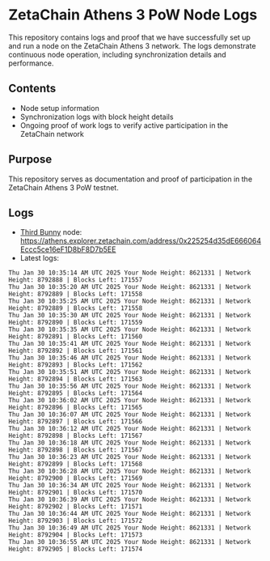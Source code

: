 # ZetaChain Athens 3 PoW Node Logs
This repository contains logs and proof that we have successfully set up and run a node on the ZetaChain Athens 3 network. The logs demonstrate continuous node operation, including synchronization details and performance.

## Contents
- Node setup information
- Synchronization logs with block height details
- Ongoing proof of work logs to verify active participation in the ZetaChain network

## Purpose
This repository serves as documentation and proof of participation in the ZetaChain Athens 3 PoW testnet.

## Logs

- [Third Bunny](https://thirdbunny.xyz/) node: https://athens.explorer.zetachain.com/address/0x225254d35dE666064Eccc5ce16eF1D8bF8D7b5EE
- Latest logs:
```
Thu Jan 30 10:35:14 AM UTC 2025 Your Node Height: 8621331 | Network Height: 8792888 | Blocks Left: 171557
Thu Jan 30 10:35:20 AM UTC 2025 Your Node Height: 8621331 | Network Height: 8792889 | Blocks Left: 171558
Thu Jan 30 10:35:25 AM UTC 2025 Your Node Height: 8621331 | Network Height: 8792889 | Blocks Left: 171558
Thu Jan 30 10:35:30 AM UTC 2025 Your Node Height: 8621331 | Network Height: 8792890 | Blocks Left: 171559
Thu Jan 30 10:35:35 AM UTC 2025 Your Node Height: 8621331 | Network Height: 8792891 | Blocks Left: 171560
Thu Jan 30 10:35:41 AM UTC 2025 Your Node Height: 8621331 | Network Height: 8792892 | Blocks Left: 171561
Thu Jan 30 10:35:46 AM UTC 2025 Your Node Height: 8621331 | Network Height: 8792893 | Blocks Left: 171562
Thu Jan 30 10:35:51 AM UTC 2025 Your Node Height: 8621331 | Network Height: 8792894 | Blocks Left: 171563
Thu Jan 30 10:35:56 AM UTC 2025 Your Node Height: 8621331 | Network Height: 8792895 | Blocks Left: 171564
Thu Jan 30 10:36:02 AM UTC 2025 Your Node Height: 8621331 | Network Height: 8792896 | Blocks Left: 171565
Thu Jan 30 10:36:07 AM UTC 2025 Your Node Height: 8621331 | Network Height: 8792897 | Blocks Left: 171566
Thu Jan 30 10:36:12 AM UTC 2025 Your Node Height: 8621331 | Network Height: 8792898 | Blocks Left: 171567
Thu Jan 30 10:36:18 AM UTC 2025 Your Node Height: 8621331 | Network Height: 8792898 | Blocks Left: 171567
Thu Jan 30 10:36:23 AM UTC 2025 Your Node Height: 8621331 | Network Height: 8792899 | Blocks Left: 171568
Thu Jan 30 10:36:28 AM UTC 2025 Your Node Height: 8621331 | Network Height: 8792900 | Blocks Left: 171569
Thu Jan 30 10:36:34 AM UTC 2025 Your Node Height: 8621331 | Network Height: 8792901 | Blocks Left: 171570
Thu Jan 30 10:36:39 AM UTC 2025 Your Node Height: 8621331 | Network Height: 8792902 | Blocks Left: 171571
Thu Jan 30 10:36:44 AM UTC 2025 Your Node Height: 8621331 | Network Height: 8792903 | Blocks Left: 171572
Thu Jan 30 10:36:49 AM UTC 2025 Your Node Height: 8621331 | Network Height: 8792904 | Blocks Left: 171573
Thu Jan 30 10:36:55 AM UTC 2025 Your Node Height: 8621331 | Network Height: 8792905 | Blocks Left: 171574
```

